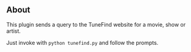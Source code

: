 ## About

This plugin sends a query to the TuneFind website for a movie, show or artist.

Just invoke with `python tunefind.py` and follow the prompts.
